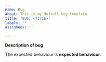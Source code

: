 ```yaml
---
name: Bug
about: This is my default bug template
title: 'BUG: <TITLE>'
labels: ''
assignees: ''

---
```


**Description of bug**

The expected behaviour is **expected behaviour**.
